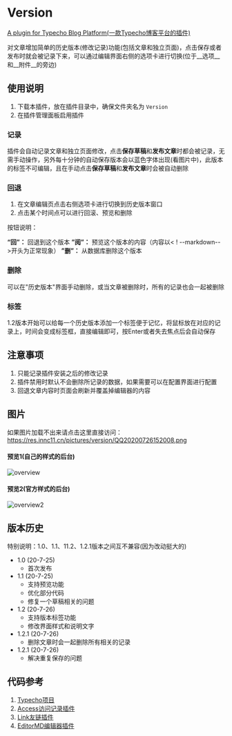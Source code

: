 # Version

[A plugin for Typecho Blog Platform(一款Typecho博客平台的插件)](https://github.com/innc11/Version)

对文章增加简单的历史版本(修改记录)功能(包括文章和独立页面)，点击保存或者发布时就会被记录下来，可以通过编辑界面右侧的选项卡进行切换(位于__选项__和__附件__的旁边)

## 使用说明

1. 下载本插件，放在插件目录中，确保文件夹名为 `Version`
2. 在插件管理面板启用插件

### 记录

插件会自动记录文章和独立页面修改，点击**保存草稿**和**发布文章**时都会被记录，无需手动操作，另外每十分钟的自动保存版本会以蓝色字体出现(看图片中)，此版本的标签不可编辑，且在手动点击**保存草稿**和**发布文章**时会被自动删除

### 回退

1. 在文章编辑页点击右侧选项卡进行切换到历史版本窗口
2. 点击某个时间点可以进行回滚、预览和删除

按钮说明：

**“回”：** 回退到这个版本
**”阅”：** 预览这个版本的内容（内容以< ! --markdown-- >开头为正常现象）
**”删”：** 从数据库删除这个版本

### 删除

可以在"历史版本"界面手动删除，或当文章被删除时，所有的记录也会一起被删除

### 标签

1.2版本开始可以给每一个历史版本添加一个标签便于记忆，将鼠标放在对应的记录上，时间会变成标签框，直接编辑即可，按Enter或者失去焦点后会自动保存

## 注意事项

1. 只能记录插件安装之后的修改记录
2. 插件禁用时默认不会删除所记录的数据，如果需要可以在配置界面进行配置
3. 回退文章内容时页面会刷新并覆盖掉编辑器的内容

## 图片

如果图片加载不出来请点击这里直接访问：https://res.innc11.cn/pictures/version/QQ20200726152008.png

#### 预览1(自己的样式的后台)

![overview](https://res.innc11.cn/pictures/version/QQ20200726152008.png)

#### 预览2(官方样式的后台)

![overview2](https://res.innc11.cn/pictures/version/2020-07-26152730.png)

## 版本历史

特别说明：1.0、1.1、11.2、1.2.1版本之间互不兼容(因为改动挺大的)

- 1.0 (20-7-25)
  - 首次发布
- 1.1 (20-7-25)
  - 支持预览功能
  - 优化部分代码
  - 修复一个草稿相关的问题
- 1.2 (20-7-26)
  - 支持版本标签功能
  - 修改界面样式和说明文字
- 1.2.1 (20-7-26)
  - 删除文章时会一起删除所有相关的记录
- 1.2.1 (20-7-26)
  - 解决重复保存的问题

## 代码参考

1. [Typecho项目](https://github.com/typecho/typecho)
2. [Access访问记录插件](https://github.com/kokororin/typecho-plugin-Access)
2. [Link友链插件](http://www.imhan.com/archives/typecho-links)
3. [EditorMD编辑器插件](https://dt27.org/php/editormd-for-typecho)